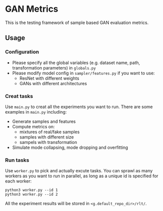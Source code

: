 # GAN Metrics

This is the testing framework of sample based GAN evaluation metrics.

## Usage
### Configuration
- Please specify all the global variables (e.g. dataset name, path, transformation parameters) in `globals.py`
- Please modify model config in `sampler/features.py` if you want to use:
	- ResNet with different weights
	- GANs with different architectures

### Creat tasks
Use `main.py` to creat all the experiments you want to run. There are some examples in `main.py` including:
- Generate samples and features
- Compute metrics on:
	- mixtures of real/fake samples
	- samples with different size
	- sampels with transformation
- Simulate mode collapsing, mode dropping and overfitting

### Run tasks
Use `worker.py` to pick and actually excute tasks. You can sprawl as many workers as you want to run in parallel, as long as a unique id is specified for each worker: 
```
python3 worker.py --id 1
python3 worker.py --id 2
```
All the experiment results will be stored in `<g.default_repo_dir>/rlt/`.
